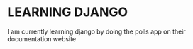 # LEARNING DJANGO

I am currently learning django by doing the polls app on their documentation website
